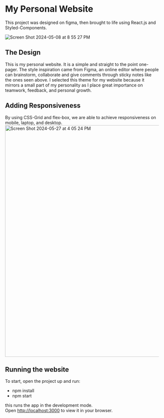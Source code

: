 # My Personal Website

This project was designed on figma, then brought to life using React.js and Styled-Components.

![Screen Shot 2024-05-08 at 8 55 27 PM](https://github.com/missvickies/personal-website/assets/42661718/ab1eb473-1e23-4f24-ac9d-eac83af076f2)

## The Design

This is my personal website. It is a simple and straight to the point one-pager. The style inspiration came from Figma, an online editor where people can brainstorm, collaborate and give comments through sticky notes like the ones seen above. I selected this theme for my website because it mirrors a small part of my personality as I place great importance on teamwork, feedback, and personal growth.

## Adding Responsiveness
By using CSS-Grid and flex-box, we are able to achieve responsiveness on mobile, laptop, and desktop.
<br>
<img width="759" alt="Screen Shot 2024-05-27 at 4 05 24 PM" src="https://github.com/missvickies/personal-website/assets/42661718/cfcd3e1f-c593-44ec-980f-f8861223893c">


## Running the website

To start, open the project up and run:
- npm install
- npm start

this runs the app in the development mode.\
Open [http://localhost:3000](http://localhost:3000) to view it in your browser.
